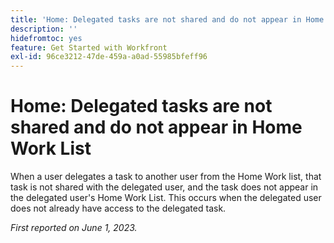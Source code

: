 ```yaml
---
title: 'Home: Delegated tasks are not shared and do not appear in Home Work List'
description: ''
hidefromtoc: yes
feature: Get Started with Workfront
exl-id: 96ce3212-47de-459a-a0ad-55985bfeff96
---
```

# Home: Delegated tasks are not shared and do not appear in Home Work List

When a user delegates a task to another user from the Home Work list, that task is not shared with the delegated user, and the task does not appear in the delegated user's Home Work List. This occurs when the delegated user does not already have access to the delegated task.

_First reported on June 1, 2023._
